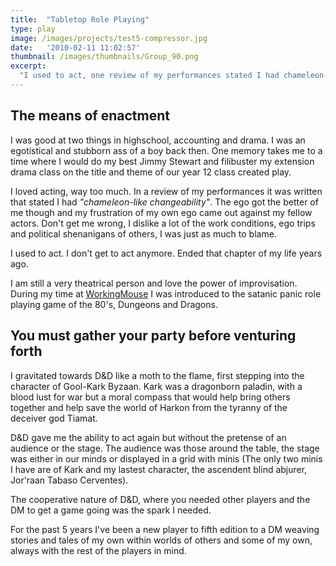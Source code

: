 ```yaml
---
title:  "Tabletop Role Playing"
type: play
image: /images/projects/test5-compressor.jpg
date:   '2010-02-11 11:02:57'
thumbnail: /images/thumbnails/Group_90.png
excerpt:
  "I used to act, one review of my performances stated I had chameleon-like changeability. I don't get to act anymore, truth be told the preparation, the ego and political nature of the theatre rubbed me the wrong way one too many times."
---
```


## The means of enactment
I was good at two things in highschool, accounting and drama. I was an egotistical and stubborn ass of a boy back then. One memory takes me to a time where I would do my best Jimmy Stewart and filibuster my extension drama class on the title and theme of our year 12 class created play.

I loved acting, way too much. In a review of my performances it was written that stated I had _"chameleon-like changeability"_. The ego got the better of me though and my frustration of my own ego came out against my fellow actors. Don't get me wrong, I dislike a lot of the work conditions, ego trips and political shenanigans of others, I was just as much to blame.

I used to act. I don't get to act anymore. Ended that chapter of my life years ago.

I am still a very theatrical person and love the power of improvisation. During my time at [WorkingMouse](/posts/working-mouse) I was introduced to the satanic panic role playing game of the 80's, Dungeons and Dragons.

## You must gather your party before venturing forth

I gravitated towards D&D like a moth to the flame, first stepping into the character of Gool-Kark Byzaan. Kark was a dragonborn paladin, with a blood lust for war but a moral compass that would help bring others together and help save the world of Harkon from the tyranny of the deceiver god Tiamat.

D&D gave me the ability to act again but without the pretense of an audience or the stage. The audience was those around the table, the stage was either in our minds or displayed in a grid with minis (The only two minis I have are of Kark and my lastest character, the ascendent blind abjurer, Jor'raan Tabaso Cerventes).

The cooperative nature of D&D, where you needed other players and the DM to get a game going was the spark I needed. 

For the past 5 years I've been a new player to fifth edition to a DM weaving stories and tales of my own within worlds of others and some of my own, always with the rest of the players in mind. 

